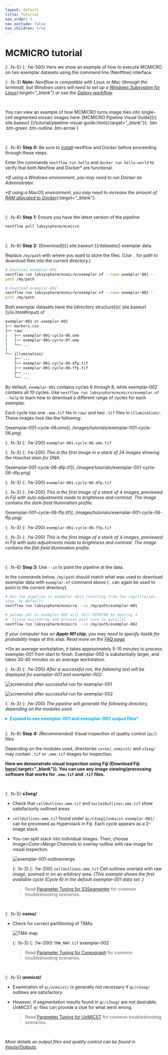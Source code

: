 ```yaml
---
layout: default
title: Tutorial
nav_order: 3
nav_exclude: false
has_children: true
---
```


# MCMICRO tutorial

{: .fs-5}
{: .fw-500}
Here we show an example of how to execute MCMICRO on two exemplar datasets using the command line (Nextflow) interface.

{: .fs-3}
**Note:** *Nextflow is compatible with Linux or Mac (through the terminal), but Windows users will need to set up a [Windows Subsystem for Linux](https://docs.microsoft.com/en-us/windows/wsl/about){:target="_blank"} or use the [Galaxy workflow]({{site.baseurl}}/platforms/galaxy/).*

<br>

You can view an example of how MCMICRO turns image tiles into single-cell segmented mosaic images here: [MCMICRO Pipeline Visual Guide]({{ site.baseurl }}/tutorial/pipeline-visual-guide.html){:target="_blank"}{: .btn .btn-green .btn-outline .btn-arrow }

<br>

{: .fs-6}
 **Step 0:** Be sure to [install](../tutorial/installation.html) nextflow and Docker before proceeding through these steps.
 
Enter the commands `nextflow run hello` and `docker run hello-world` to verify that both Nexflow and Docker* are functional.

*\*If using a Windows environment, you may need to run Docker as Administrator.*

*\*If using a MacOS environment, you may need to increase the amount of [RAM allocated to Docker](https://docs.docker.com/desktop/mac/#resources){:target="_blank"}.*

<br>

{: .fs-6}
 **Step 1:** Ensure you have the latest version of the pipeline 

``` bash
nextflow pull labsyspharm/mcmicro
```

<br>

{: .fs-6}
**Step 2:** [Download]({{ site.baseurl }}/datasets/) exemplar data. 

Replace `/my/path` with where you want to store the files. (Use `.` for path to download files into the current directory.)

``` bash
# Download exemplar-001
nextflow run labsyspharm/mcmicro/exemplar.nf --name exemplar-001 --path /my/path

# Download exemplar-002
nextflow run labsyspharm/mcmicro/exemplar.nf --name exemplar-002 --path /my/path
```

Both exemplar datasets have the [directory structure]({{ site.baseurl }}/io.html#input) of

``` bash
exemplar-001 or exemplar-002
├── markers.csv
├── raw/
|   ├── exemplar-001-cycle-06.ome
|   ├── exemplar-001-cycle-07.ome
|   └── ...
|   
└── illumination/
    ├── ...
    ├── exemplar-001-cycle-06-dfp.tif
    ├── exemplar-001-cycle-06-ffp.tif
    ├── ...
    └── ...
```

By default, `exemplar-001` contains cycles 6 through 8, while exemplar-002 contains all 10 cycles. Use `nextflow run labsyspharm/mcmicro/exemplar.nf --help` to learn how to download a different range of cycles for each exemplar.

Each cycle has one `.ome.tif` file in `raw/` and two `.tif` files in `illumination/`. These images look like the following:

<div class="row">
<div class="col-xs-4 col-sm-4">
<div markdown="1">
![exemplar-001-cycle-06.ome](../images/tutorials/exemplar-001-cycle-06.png)

{: .fs-3}
{: .fw-200}
`exemplar-001-cycle-06.ome.tif`

{: .fs-3}
{: .fw-200}
*This is the first image in a stack of 24 images showing the Hoechst stain for DNA.*
</div>
</div>

<div class="col-xs-4 col-sm-4">
<div markdown="1">
![exemplar-001-cycle-06-dfp.tif](../images/tutorials/exemplar-001-cycle-06-dfp.png)

{: .fs-3}
{: .fw-200}
`exemplar-001-cycle-06-dfp.tif`

{: .fs-3}
{: .fw-200}
*This is the first image of a stack of 4 images, previewed in Fiji with auto adjustments made to brightness and contrast. The image contains the dark-field illumination profile.*
</div>
</div>

<div class="col-xs-4 col-sm-4">
<div markdown="1">
![exemplar-001-cycle-06-ffp.tif](../images/tutorials/exemplar-001-cycle-06-ffp.png)

{: .fs-3}
{: .fw-200}
`exemplar-001-cycle-06-ffp.tif`

{: .fs-3}
{: .fw-200}
*This is the first image of a stack of 4 images, previewed in Fiji with auto adjustments made to brightness and contrast. The image contains the flat-field illumination profile.*
</div>
</div>

</div>

<br>

{: .fs-6}
**Step 3:** Use `--in` to point the pipeline at the data.  

In the commands below, `/my/path` should match what was used to download exemplar data with `exemplar.nf` command above (`.` can again be used to point to the current directory).

``` bash
# Run the pipeline on exemplar data (starting from the registration step, by default)
nextflow run labsyspharm/mcmicro --in /my/path/exemplar-001

# params.yml in exemplar-002 will tell MCMICRO to dearray a 
#  tissue microarray and process each core in parallel
nextflow run labsyspharm/mcmicro --in /my/path/exemplar-002
```

*If your computer has an **Apple M1 chip**, you may need to specify ilastik for probability maps at this step. Read more on the [FAQ page]({{site.baseurl}}/troubleshooting/faq.html#q-my-computer-has-an-apple-m1-chip-and-the-pipeline-is-failing-at-the-segmentation-step-what-can-i-do).*

*On an average workstation, it takes approximately 5-10 minutes to process exemplar-001 from start to finish. Exemplar-002 is substantially larger, and takes 30-40 minutes on an average workstation.


{: .fs-3}
{: .fw-200}
*After a successful run, the following text will be displayed for exemplar-001 and exemplar-002:*

![screenshot after successful run for exemplar-001](../images/tutorials/exemplar-001-message.PNG)

![screenshot after successful run for exemplar-002](../images/tutorials/exemplar-002-message.PNG)

{: .fs-3}
{: .fw-200}
*The pipeline will generate the following directory, depending on the modules used.* 

<style>
  code {
    white-space : pre-wrap !important;
    word-break: break-word;
  }
  details > summary {
    color: #00B0E9;
    font-weight: bold;
  }
</style>

<details>

<summary>Expand to see exemplar-001 and exemplar-002 output files*</summary>

<div markdown="1">
*\*`raw/` and `illumination/` contents will remain the same.*
</div>

<div class="row">

<div class="col-xs-12 col-sm-6">
<div markdown="1">

``` bash
exemplar-001
├── markers.csv
├── raw/
├── illumination/
├── registration/
|  └── exemplar-001.ome
├── probability-maps/
|   └── unmicst/    
|       └── exemplar-001-pmap.tif
├── segmentation/
|   ├── cell.ome
|   └── nuclei.ome
├── quantification/
|   └── unmicst-exemplar-001_cell.csv
└── qc/
   ├── provenance/
   |   ├── quantification·mcquant(1).txt
   |   ├── quantification·mcquant(1).sh
   |   ├── reigstration·ashlar.txt
   |   ├── registration·ashlar.sh
   |   ├── segmentation·s3seg(1).txt
   |   ├── segmentation·s3seg(1).sh
   |   ├── segmentation·worker(unmicst-1).txt
   |   └── segmentation·workder(unmicst-1).sh
   ├── s3seg/
   |   └── unmicst-exemplar-001/
   |       ├── cellOutlines.ome
   |       └── nucleiOutlines.ome
   ├── unmicst/
   |   └── exemplar-001-Preview_1.tif
   └── params.yml










































```
</div>
</div>

<div class="col-xs-12 col-sm-6">
<div markdown="1">

``` bash
exemplar-002
├── markers.csv
├── raw/
├── illumination/
├── registration/
|   └── exemplar-002.ome
├── dearray/
|   ├── masks/
|   |   ├── 1_mask.tif
|   |   ├── 2_mask.tif
|   |   ├── 3_mask.tif
|   |   └── 4_mask.tif
|   ├── 1.tif
|   ├── 2.tif
|   ├── 3.tif
|   └── 4.tif
├── probability-maps/
|   └── unmicst/
|       ├── 1-pmap.tif
|       ├── 2_pmap.tif
|       ├── 3_pmap.tif
|       └── 4_pmap.tif   
├── segmentation/
|   ├── unmicst-1/
|   |   ├── cell.ome
|   |   └── nuclei.ome
|   ├── unmicst-2/
|   |   ├── cell.ome
|   |   └── nuclei.ome
|   ├── unmicst-3/
|   |   ├── cell.ome
|   |   └── nuclei.ome
|   └── unmicst-4/
|       ├── cell.ome
|       └── nuclei.ome
├── quantification/
|   ├── unmicst-1_cell.csv
|   ├── unmicst-2_cell.csv
|   ├── unmicst-3_cell.csv
|   └── unmicst-4_cell.csv
└── qc/
    ├──coreo/
    |  ├── centroidsY-X.txt
    |  └── TMA_MAP.tif
    ├── provenance/
    |   ├── dearraycoreograph(1).txt
    |   ├── dearraycoreograph(1).sh
    |   ├── quantification·mcquant(1).txt
    |   ├── quantification·mcquant(1).sh
    |   ├── ...
    |   ├── quantification·mcquant(4).txt
    |   ├── quantification·mcquant(4).sh 
    |   ├── reigstration·ashlar.txt
    |   ├── registration·ashlar.sh
    |   ├── segmentation·s3seg(1).txt
    |   ├── segmentation·s3seg(1).sh
    |   ├── ...
    |   ├── segmentation·s3seg(4).txt
    |   ├── segmentation·s3seg(4).sh 
    |   ├── segmentation·worker(unmicst-1).txt
    |   ├── segmentation·worker(unmicst-1).sh 
    |   ├── ...
    |   ├── segmentation·worker(unmicst-4).txt
    |   └── segmentation·workder(unmicst-4).sh
    ├── s3seg/
    |   └── unmicst-exemplar-001/
    |       ├── cellOutlines.ome
    |       └── nucleiOutlines.ome
    ├── unmicst/
    |   └── exemplar-001-Preview_1.tif
    └── params.yml
# Working with TMA array (tma:true in params.yml) produces the dearray/ directory
```
</div>
</div>

</div>
</details>

<br>

{: .fs-6}
**Step 4:** *(Recommended)* Visual inspection of quality control (`qc/`) files

Depending on the modules used, directories `coreo/`, `unmicst/` and `s3seg/` may contain `.tif` or `.ome.tif` images for inspection. 

**Here we demonstrate visual inspection using Fiji (Download Fiji [here](https://imagej.net/software/fiji/downloads){:target="_blank"}). You can use any image viewing/processing software that works for `.ome.tif` and `.tif` files.**

<br>

{: .fs-5}
**s3seg/**  

* Check that `cellOutlines.ome.tif` and `nucleiOutlines.ome.tif` show satisfactorily outlined areas

* `cellOutlines.ome.tif` found under `qc/s3seg1/unmicst-exemplar-001/` can be previewed as Hyperstack in Fiji. Each cycle appears as a 2-image stack. 
  
* You can split stack into individual images. Then, choose *Image>Color>Merge Channels* to overlay outline with raw image for visual inspection.

  ![exemplar-001-outlinemerge](../images/tutorials/exemplar-001-outlinemerge.PNG)

  {: .fs-3}
  {: .fw-200}
  `cellOutlines.ome.tif` Cell outlines overlaid with raw image, zoomed in on an arbitrary area. *(This example shows the first available cycle (Cycle 6) in the default exemplar-001 data set .)*

  >Read [Parameter Tuning for S3Segmenter](../parameters/tuning/s3seg.html) for common troubleshooting scenarios.

<br>

{: .fs-5}
**coreo/**

* Check for correct partitioning of TMAs

  ![TMA map](../images/tutorials/tma-map.png)

  {: .fs-3}
  {: .fw-200}
  `TMA_MAP.tif` exemplar-002

  >Read [Parameter Tuning for Coreograph](../parameters/tuning/coreograph.html) for common troubleshooting scenarios.
  
<br>

{: .fs-5}
**unmicst/**

* Examination of `qc/unmicst/` is generally not necessary if `qc/s3seg/` outlines are satisfactory

* However, if segmentation results found in `qc/s3seg/` are not desirable, UnMICST `qc` files can provide a clue for what went wrong. 

  >Read [Parameter Tuning for UnMICST](../parameters/tuning/unmicst.html) for common troubleshooting scenarios.

<br>

*More details on output files and quality control can be found in [Inputs/Outputs]({{site.baseurl}}/io.html#output).*
